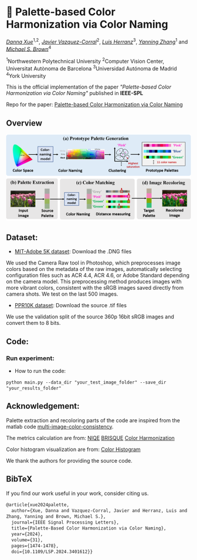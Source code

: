 # 🎨 Palette-based Color Harmonization via Color Naming

*[Danna Xue](https://scholar.google.com.hk/citations?user=I34UZFIAAAAJ&hl=zh-CN)*<sup>1,2</sup>, *[Javier Vazquez-Corral](https://www.jvazquez-corral.net/)*<sup>2</sup>, *[Luis Herranz](https://scholar.google.com/citations?user=TIUdKu4AAAAJ&hl=en)*<sup>3</sup>, *[Yanning Zhang](https://scholar.google.com/citations?user=-wzlS7QAAAAJ&hl=zh-CN)*<sup>1</sup> and *[Michael S. Brown](http://www.cse.yorku.ca/~mbrown/)*<sup>4</sup>


<sup>1</sup>Northwestern Polytechnical University
<sup>2</sup>Computer Vision Center, Universitat Autònoma de Barcelona
<sup>3</sup>Universidad Autónoma de Madrid
<sup>4</sup>York University

This is the official implementation of the paper _"Palette-based Color Harmonization via Color Naming"_ published in  **IEEE-SPL**

Repo for the paper: 
[Palette-based Color Harmonization via Color Naming](https://ieeexplore.ieee.org/document/10530999)

## Overview
![overview_figure](./framework.png)


## Dataset:

- [MIT-Adobe 5K dataset](https://data.csail.mit.edu/graphics/fivek/): Download the .DNG files

We used the Camera Raw tool in Photoshop, which preprocesses image colors based on the metadata of the raw images, automatically selecting configuration files such as ACR 4.4, ACR 4.6, or Adobe Standard depending on the camera model. This preprocessing method produces images with more vibrant colors, consistent with the sRGB images saved directly from camera shots. We test on the last 500 images.

- [PPR10K dataset](https://github.com/csjliang/PPR10K?tab=readme-ov-file): Download the source .tif files

We use the validation split of the source 360p 16bit sRGB images and convert them to 8 bits.


## Code:


### Run experiment:

- How to run the code:
```
python main.py --data_dir "your_test_image_folder" --save_dir "your_results_folder"
```


## Acknowledgement:

Palette extraction and recoloring parts of the code are inspired from the matlab code [multi-image-color-consistency](https://github.com/rangnguyen/multi-image-color-consistency?tab=readme-ov-file).

The metrics calculation are from:
[NIQE](https://github.com/XPixelGroup/BasicSR)
[BRISQUE](https://github.com/bukalapak/pybrisque)
[Color Harmonization](https://github.com/ca-joe-yang/ColorHarmonization)

Color histogram visualization are from:
[Color Histogram](https://github.com/tody411/ColorHistogram)

 We thank the authors for providing the source code.


## BibTeX

If you find our work useful in your work, consider citing us.
```
@article{xue2024palette,
  author={Xue, Danna and Vazquez-Corral, Javier and Herranz, Luis and Zhang, Yanning and Brown, Michael S.},
  journal={IEEE Signal Processing Letters}, 
  title={Palette-Based Color Harmonization via Color Naming}, 
  year={2024},
  volume={31},
  pages={1474-1478},
  doi={10.1109/LSP.2024.3401612}}
```
